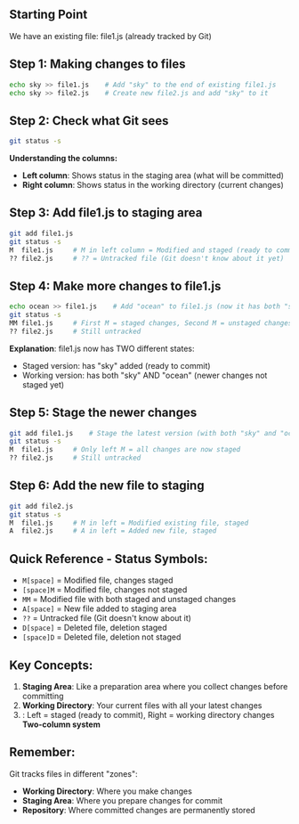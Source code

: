 ## Starting Point

We have an existing file: file1.js (already tracked by Git)

## Step 1: Making changes to files

``` bash
echo sky >> file1.js    # Add "sky" to the end of existing file1.js
echo sky >> file2.js    # Create new file2.js and add "sky" to it
```

## Step 2: Check what Git sees

``` bash
git status -s
```

**Understanding the columns:**

- **Left column**: Shows status in the staging area (what will be committed)
- **Right column**: Shows status in the working directory (current changes)

## Step 3: Add file1.js to staging area

``` bash
git add file1.js    
git status -s
M  file1.js     # M in left column = Modified and staged (ready to commit)
?? file2.js     # ?? = Untracked file (Git doesn't know about it yet)
```

## Step 4: Make more changes to file1.js

``` bash
echo ocean >> file1.js    # Add "ocean" to file1.js (now it has both "sky" and "ocean")
git status -s
MM file1.js     # First M = staged changes, Second M = unstaged changes
?? file2.js     # Still untracked
```

**Explanation**: file1.js now has TWO different states:

- Staged version: has "sky" added (ready to commit)
- Working version: has both "sky" AND "ocean" (newer changes not staged yet)

## Step 5: Stage the newer changes

``` bash
git add file1.js    # Stage the latest version (with both "sky" and "ocean")
git status -s
M  file1.js     # Only left M = all changes are now staged
?? file2.js     # Still untracked
```

## Step 6: Add the new file to staging

``` bash
git add file2.js
git status -s
M  file1.js     # M in left = Modified existing file, staged
A  file2.js     # A in left = Added new file, staged
```

## Quick Reference - Status Symbols:

- `M[space]` = Modified file, changes staged
- `[space]M` = Modified file, changes not staged
- `MM` = Modified file with both staged and unstaged changes
- `A[space]` = New file added to staging area
- `??` = Untracked file (Git doesn't know about it)
- `D[space]` = Deleted file, deletion staged
- `[space]D` = Deleted file, deletion not staged

## Key Concepts:

1. **Staging Area**: Like a preparation area where you collect changes before committing
2. **Working Directory**: Your current files with all your latest changes
3. : Left = staged (ready to commit), Right = working directory changes **Two-column system**

## Remember:

Git tracks files in different "zones":

- **Working Directory**: Where you make changes
- **Staging Area**: Where you prepare changes for commit
- **Repository**: Where committed changes are permanently stored
